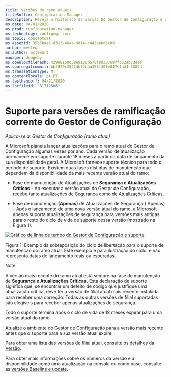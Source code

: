 ```yaml
---
title: Versões de ramo atuais
titleSuffix: Configuration Manager
description: Reveja o histórico da versão Do Gestor de Configuração e conheça as fases de serviço oferecidas.
ms.date: 04/01/2020
ms.prod: configuration-manager
ms.technology: configmgr-core
ms.topic: conceptual
ms.assetid: 35b5baec-d313-46aa-9d14-c443aa0d6c09
author: mestew
ms.author: mstewart
manager: dougeby
ms.openlocfilehash: 429e8159058e9126d578f9d33769ffc32eb73def
ms.sourcegitcommit: bbf820c35414bf2cba356f30fe047c1a34c5384d
ms.translationtype: MT
ms.contentlocale: pt-PT
ms.lasthandoff: 04/21/2020
ms.locfileid: "81712506"
---
```

# <a name="support-for-configuration-manager-current-branch-versions"></a>Suporte para versões de ramificação corrente do Gestor de Configuração

*Aplica-se a: Gestor de Configuração (ramo atual)*

A Microsoft planeia lançar atualizações para o ramo atual do Gestor de Configuração algumas vezes por ano. Cada versão de atualização permanece em suporte durante 18 meses a partir da data de lançamento da sua disponibilidade geral. A Microsoft fornece suporte técnico para todo o período de suporte. Existem duas fases distintas de manutenção que dependem da disponibilidade da mais recente versão atual do ramo:

- Fase de manutenção de Atualizações de **Segurança e Atualizações Críticas** - Ao executar a versão atual do Gestor de Configuração, recebe tanto atualizações de Segurança como de Atualizações Críticas.  

- Fase de manutenção **(Apenas)** de Atualizações de Segurança ( Apenas) - Após o lançamento de uma nova versão atual do ramo, a Microsoft apenas suporta atualizações de segurança para versões mais antigas para o resto do ciclo de vida de suporte dessa versão (mostrado na Figura 1).  

[![Gráfico de linha de tempo](media/servicing_support_timeline.png) do Gestor de Configuração e suporte](media/servicing_support_timeline.png#lightbox)

Figura 1: Exemplo da sobreposição do ciclo de libertação para o suporte de manutenção do ramo atual. Este exemplo é para ilustração do ciclo, e não representa datas de lançamento reais ou esperadas.

> [!NOTE]  
> A versão mais recente do ramo atual está sempre na fase de manutenção de **Segurança e Atualizações Críticas.** Esta declaração de suporte significa que, se encontrar um defeito de código que justifique uma atualização crítica, deve ter a versão de filial atual mais recente instalada para receber uma correção. Todas as outras versões de filial suportadas são elegíveis para receber apenas atualizações de segurança.
>
> Todo o suporte termina após o ciclo de vida de 18 meses expirar para uma versão atual do ramo.
>
> Atualize o ambiente do Gestor de Configuração para a versão mais recente antes que o suporte para a sua versão atual expire.

Para obter uma lista das versões de filial atual, consulte [os detalhes da Versão](updates.md#version-details).

Para obter mais informações sobre os números da versão e a disponibilidade como uma atualização na consola ou como base, consulte as [versões Baseline e update](updates.md#bkmk_Baselines).
